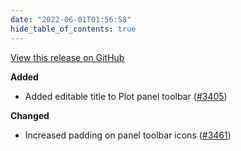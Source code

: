 ```yaml
---
date: "2022-06-01T01:56:58"
hide_table_of_contents: true
---
```

[View this release on GitHub](https://github.com/foxglove/studio/releases/tag/v1.13.1)

**Added**

- Added editable title to Plot panel toolbar ([#3405](https://github.com/foxglove/studio/pull/3405))

**Changed**

- Increased padding on panel toolbar icons ([#3461](https://github.com/foxglove/studio/pull/3461))